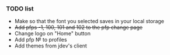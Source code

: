 ### TODO list

- Make so that the font you selected saves in your local storage
- ~~Add pfps -1, 100, 101 and 102 to the pfp change page~~
- Change logo on "Home" button
- Add pfp № to profiles
- Add themes from jdev's client 
